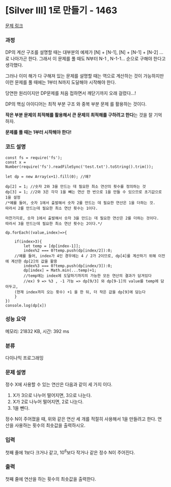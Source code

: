 # [Silver III] 1로 만들기 - 1463 

[문제 링크](https://www.acmicpc.net/problem/1463) 

### 과정
DP의 계산 구조를 설명할 때는 대부분의 예제가 [N] + [N-1], [N] + [N-1] + [N-2] ... 로 나아가곤 한다.
그래서 이 문제를 풀 때도 N부터 N-1 , N-1-1... 순으로 구해야 한다고 생각했다.

그러나 이미 해가 다 구해져 있는 문제를 설명할 때는 역으로 계산하는 것이 가능하지만
이런 문제를 풀 때에는 1부터 N까지 도달해야 시작해야 한다.

당연한 원리이지만 DP문제를 처음 접하면서 깨닫기까지 오래 걸렸다...!


DP의 핵심 아이디어는 최적 부분 구조 와 중복 부분 문제 를 활용하는 것이다. 

**작은 부분 문제의 최적해를 활용해서 큰 문제의 최적해를 구하려고 한다**는 것을 잘 기억하자.

**문제를 풀 때는 1부터 시작해야 한다!**


### 코드 설명

```
const fs = require('fs');
const x = Number(require('fs').readFileSync('test.txt').toString().trim());

let dp = new Array(x+1).fill(0); //왜?

dp[2] = 1; //숫자 2와 3을 만드는 데 필요한 최소 연산의 횟수를 정의하는 것 
dp[3] = 1; //2와 3은 각각 1을 빼는 연산 한 번으로 1을 만들 수 있으므로 초기값으로 1을 설정
/*예를 들어, 숫자 1에서 출발해서 숫자 2를 만드는 데 필요한 연산은 1을 더하는 것.
따라서 2를 만드는데 필요한 최소 연산 횟수는 1이다.

마찬가지로, 숫자 1에서 출발해서 숫자 3을 만드는 데 필요한 연산은 2를 더하는 것이다.
따라서 3을 만드는데 필요한 최소 연산 횟수는 2이다.*/

dp.forEach((value,index)=>{
   
    if(index>3){
        let temp = [dp[index-1]];
        index%2 === 0?temp.push(dp[index/2]):0;
	//예를 들어, index가 4인 경우에는 4 / 2가 2이므로, dp[4]를 계산하기 위해 이전에 계산한 dp[2]의 값을 활용
        index%3 === 0?temp.push(dp[index/3]):0;
        dp[index] = Math.min(...temp)+1; 
        //temp에는 index에 도달하기까지의 가능한 모든 연산의 결과가 담겨있다 
        //ex) 9 => %3 , -1 가능 => dp[9/3] 와 dp[9-1]의 value를 temp에 담아두고,
	(현재 index까지 오는 횟수) +1 을 한 뒤, 더 작은 값을 dp[9]에 담는다     
    }
})
console.log(dp[x])
```




### 성능 요약

메모리: 21832 KB, 시간: 392 ms

### 분류

다이나믹 프로그래밍

### 문제 설명

<p>정수 X에 사용할 수 있는 연산은 다음과 같이 세 가지 이다.</p>

<ol>
	<li>X가 3으로 나누어 떨어지면, 3으로 나눈다.</li>
	<li>X가 2로 나누어 떨어지면, 2로 나눈다.</li>
	<li>1을 뺀다.</li>
</ol>

<p>정수 N이 주어졌을 때, 위와 같은 연산 세 개를 적절히 사용해서 1을 만들려고 한다. 연산을 사용하는 횟수의 최솟값을 출력하시오.</p>

### 입력 

 <p>첫째 줄에 1보다 크거나 같고, 10<sup>6</sup>보다 작거나 같은 정수 N이 주어진다.</p>

### 출력 

 <p>첫째 줄에 연산을 하는 횟수의 최솟값을 출력한다.</p>




